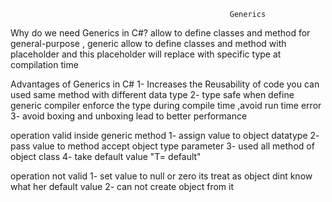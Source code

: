                                                      Generics

Why do we need Generics in C#?
allow to define classes and method for general-purpose , generic allow to define classes and method with placeholder and this 
placeholder will replace with specific type at compilation time 


Advantages of Generics in C#
1- Increases the Reusability of code you can used same method with different data type
2- type safe when define generic compiler enforce the type during compile time ,avoid run time error
3- avoid boxing and unboxing lead to better performance 


operation valid inside generic method
1- assign value to object datatype
2- pass value to method accept object type parameter 
3- used all method of object class
4- take default value "T= default"

operation not valid 
1- set value to null or zero its treat as object dint know what her default value 
2- can not create object from it 


























